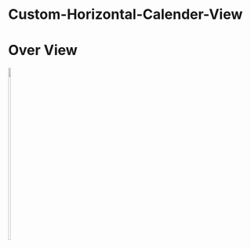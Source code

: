 # Custom-Horizontal-Calender-View

# Over View

<img src="https://user-images.githubusercontent.com/48696824/157301796-25eb5092-f07a-4490-9dc8-2f15f2a4cdab.gif" width=10% height=30%>

